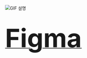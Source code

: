 <img src="https://github.com/user-attachments/assets/a5f9ef8f-778f-4762-944d-1f9730b1b9ed" alt="GIF 설명" />

# [<span style="font-size:3em;">Figma</span>](https://www.figma.com/design/iWB7Vsyw31dtXfEzJ2lgtf/Tourisum--Traveling-Website-Landing-Page-(Community)?node-id=0-1&t=LnstbcAE90Ek68QK-1)
